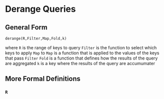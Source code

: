 # Derange Queries

## General Form 
`derange(R,Filter,Map,Fold,k)`

where 
`R` is the range of keys to query
`Filter` is the function to select which keys to apply `Map` to
`Map` is a function that is applied to the values of the keys that pass `Filter`
`Fold` is a function that defines how the results of the query are aggregated
`k` is a key where the results of the query are accumumater

## More Formal Definitions
### `R`
